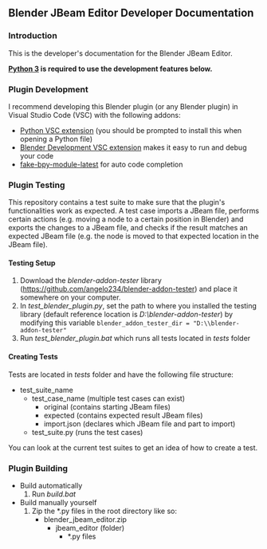 ## Blender JBeam Editor Developer Documentation

### Introduction
This is the developer's documentation for the Blender JBeam Editor.

**[Python 3](https://www.python.org/downloads/) is required to use the development features below.**

### Plugin Development
I recommend developing this Blender plugin (or any Blender plugin) in Visual Studio Code (VSC) with the following addons:
- [Python VSC extension](https://marketplace.visualstudio.com/items?itemName=ms-python.python) (you should be prompted to install this when opening a Python file)
- [Blender Development VSC extension](https://marketplace.visualstudio.com/items?itemName=JacquesLucke.blender-development) makes it easy to run and debug your code
- [fake-bpy-module-latest](https://pypi.org/project/fake-bpy-module-latest/) for auto code completion

### Plugin Testing
This repository contains a test suite to make sure that the plugin's functionalities work as expected. A test case imports a JBeam file, performs certain actions (e.g. moving a node to a certain position in Blender) and exports the changes to a JBeam file, and checks if the result matches an expected JBeam file (e.g. the node is moved to that expected location in the JBeam file).

#### Testing Setup
1. Download the *blender-addon-tester* library (https://github.com/angelo234/blender-addon-tester) and place it somewhere on your computer.
2. In *test_blender_plugin.py*, set the path to where you installed the testing library (default reference location is *D:\\blender-addon-tester*) by modifying this variable `blender_addon_tester_dir = "D:\\blender-addon-tester"`
3. Run *test_blender_plugin.bat* which runs all tests located in *tests* folder

#### Creating Tests
Tests are located in *tests* folder and have the following file structure:
* test_suite_name
    * test_case_name (multiple test cases can exist)
        * original (contains starting JBeam files)
        * expected (contains expected result JBeam files)
        * import.json (declares which JBeam file and part to import)
    * test_suite.py (runs the test cases)

You can look at the current test suites to get an idea of how to create a test.

### Plugin Building
* Build automatically
    1. Run *build.bat*
* Build manually yourself
    1. Zip the *.py files in the root directory like so:
        * blender_jbeam_editor.zip
            * jbeam_editor (folder)
                * *.py files
